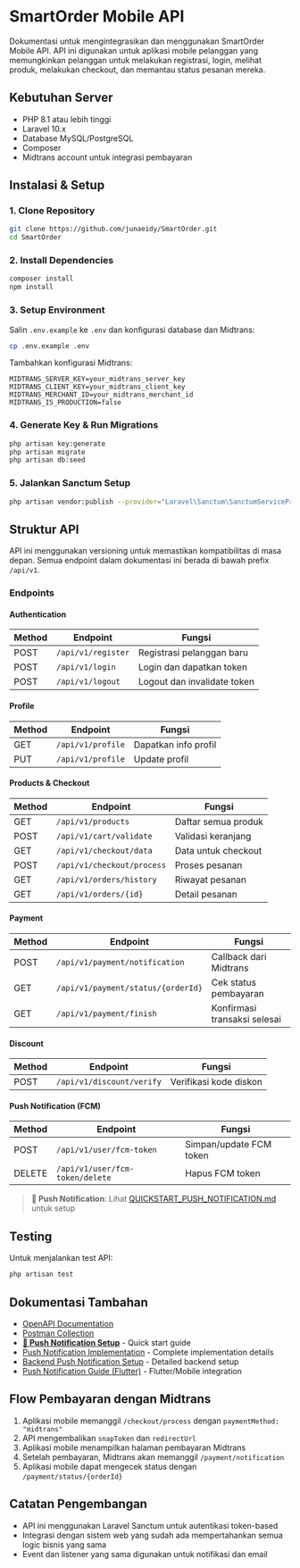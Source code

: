 # SmartOrder Mobile API

Dokumentasi untuk mengintegrasikan dan menggunakan SmartOrder Mobile API. API ini digunakan untuk aplikasi mobile pelanggan yang memungkinkan pelanggan untuk melakukan registrasi, login, melihat produk, melakukan checkout, dan memantau status pesanan mereka.

## Kebutuhan Server

- PHP 8.1 atau lebih tinggi
- Laravel 10.x
- Database MySQL/PostgreSQL
- Composer
- Midtrans account untuk integrasi pembayaran

## Instalasi & Setup

### 1. Clone Repository

```bash
git clone https://github.com/junaeidy/SmartOrder.git
cd SmartOrder
```

### 2. Install Dependencies

```bash
composer install
npm install
```

### 3. Setup Environment

Salin `.env.example` ke `.env` dan konfigurasi database dan Midtrans:

```bash
cp .env.example .env
```

Tambahkan konfigurasi Midtrans:

```
MIDTRANS_SERVER_KEY=your_midtrans_server_key
MIDTRANS_CLIENT_KEY=your_midtrans_client_key
MIDTRANS_MERCHANT_ID=your_midtrans_merchant_id
MIDTRANS_IS_PRODUCTION=false
```

### 4. Generate Key & Run Migrations

```bash
php artisan key:generate
php artisan migrate
php artisan db:seed
```

### 5. Jalankan Sanctum Setup

```bash
php artisan vendor:publish --provider="Laravel\Sanctum\SanctumServiceProvider"
```

## Struktur API

API ini menggunakan versioning untuk memastikan kompatibilitas di masa depan. Semua endpoint dalam dokumentasi ini berada di bawah prefix `/api/v1`.

### Endpoints

#### Authentication

| Method | Endpoint | Fungsi |
|--------|----------|--------|
| POST | `/api/v1/register` | Registrasi pelanggan baru |
| POST | `/api/v1/login` | Login dan dapatkan token |
| POST | `/api/v1/logout` | Logout dan invalidate token |

#### Profile

| Method | Endpoint | Fungsi |
|--------|----------|--------|
| GET | `/api/v1/profile` | Dapatkan info profil |
| PUT | `/api/v1/profile` | Update profil |

#### Products & Checkout

| Method | Endpoint | Fungsi |
|--------|----------|--------|
| GET | `/api/v1/products` | Daftar semua produk |
| POST | `/api/v1/cart/validate` | Validasi keranjang |
| GET | `/api/v1/checkout/data` | Data untuk checkout |
| POST | `/api/v1/checkout/process` | Proses pesanan |
| GET | `/api/v1/orders/history` | Riwayat pesanan |
| GET | `/api/v1/orders/{id}` | Detail pesanan |

#### Payment

| Method | Endpoint | Fungsi |
|--------|----------|--------|
| POST | `/api/v1/payment/notification` | Callback dari Midtrans |
| GET | `/api/v1/payment/status/{orderId}` | Cek status pembayaran |
| GET | `/api/v1/payment/finish` | Konfirmasi transaksi selesai |

#### Discount

| Method | Endpoint | Fungsi |
|--------|----------|--------|
| POST | `/api/v1/discount/verify` | Verifikasi kode diskon |

#### Push Notification (FCM)

| Method | Endpoint | Fungsi |
|--------|----------|--------|
| POST | `/api/v1/user/fcm-token` | Simpan/update FCM token |
| DELETE | `/api/v1/user/fcm-token/delete` | Hapus FCM token |

> **📱 Push Notification**: Lihat [QUICKSTART_PUSH_NOTIFICATION.md](QUICKSTART_PUSH_NOTIFICATION.md) untuk setup

## Testing

Untuk menjalankan test API:

```bash
php artisan test
```

## Dokumentasi Tambahan

- [OpenAPI Documentation](docs/api/openapi.yaml)
- [Postman Collection](docs/api/postman_collection.json)
- **[🔔 Push Notification Setup](QUICKSTART_PUSH_NOTIFICATION.md)** - Quick start guide
- [Push Notification Implementation](PUSH_NOTIFICATION_IMPLEMENTATION.md) - Complete implementation details
- [Backend Push Notification Setup](BACKEND_PUSH_NOTIFICATION_SETUP.md) - Detailed backend setup
- [Push Notification Guide (Flutter)](PUSH_NOTIFICATION_GUIDE.md) - Flutter/Mobile integration

## Flow Pembayaran dengan Midtrans

1. Aplikasi mobile memanggil `/checkout/process` dengan `paymentMethod: "midtrans"`
2. API mengembalikan `snapToken` dan `redirectUrl`
3. Aplikasi mobile menampilkan halaman pembayaran Midtrans
4. Setelah pembayaran, Midtrans akan memanggil `/payment/notification` 
5. Aplikasi mobile dapat mengecek status dengan `/payment/status/{orderId}`

## Catatan Pengembangan

- API ini menggunakan Laravel Sanctum untuk autentikasi token-based
- Integrasi dengan sistem web yang sudah ada mempertahankan semua logic bisnis yang sama
- Event dan listener yang sama digunakan untuk notifikasi dan email
